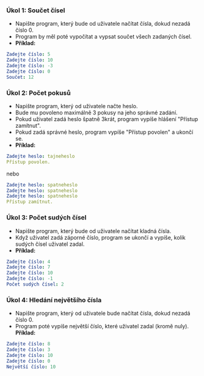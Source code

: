 ### Úkol 1: Součet čísel

- Napište program, který bude od uživatele načítat čísla, dokud nezadá číslo 0. 
- Program by měl poté vypočítat a vypsat součet všech zadaných čísel.
- **Příklad:**

```yaml
Zadejte číslo: 5
Zadejte číslo: 10
Zadejte číslo: -3
Zadejte číslo: 0
Součet: 12
```

### Úkol 2: Počet pokusů

- Napište program, který od uživatele načte heslo. 
- Bude mu povoleno maximálně 3 pokusy na jeho správné zadání. 
- Pokud uživatel zadá heslo špatně 3krát, program vypíše hlášení "Přístup zamítnut". 
- Pokud zadá správné heslo, program vypíše "Přístup povolen" a ukončí se.
- **Příklad:**

```yaml
Zadejte heslo: tajneheslo
Přístup povolen.
```

nebo


```yaml
Zadejte heslo: spatneheslo
Zadejte heslo: spatneheslo
Zadejte heslo: spatneheslo
Přístup zamítnut.
```

### Úkol 3: Počet sudých čísel

- Napište program, který bude od uživatele načítat kladná čísla. 
- Když uživatel zadá záporné číslo, program se ukončí a vypíše, kolik sudých čísel uživatel zadal.
- **Příklad:**

```yaml
Zadejte číslo: 4
Zadejte číslo: 7
Zadejte číslo: 10
Zadejte číslo: -1
Počet sudých čísel: 2
```

### Úkol 4: Hledání největšího čísla

- Napište program, který od uživatele bude načítat čísla, dokud nezadá číslo 0. 
- Program poté vypíše největší číslo, které uživatel zadal (kromě nuly).
**Příklad:**

```yaml
Zadejte číslo: 8
Zadejte číslo: 3
Zadejte číslo: 10
Zadejte číslo: 0
Největší číslo: 10
```